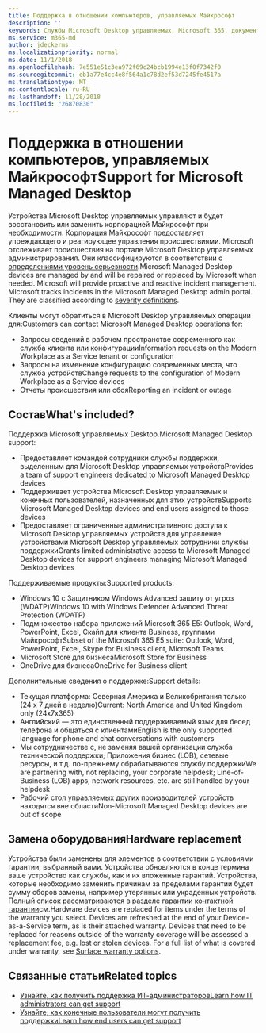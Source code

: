 ```yaml
---
title: Поддержка в отношении компьютеров, управляемых Майкрософт
description: ''
keywords: Службы Microsoft Desktop управляемых, Microsoft 365, документация
ms.service: m365-md
author: jdeckerms
ms.localizationpriority: normal
ms.date: 11/1/2018
ms.openlocfilehash: 7e551e51c3ea972f69c24bcb1994e13f0f7342f0
ms.sourcegitcommit: eb1a77e4cc4e8f564a1c78d2ef53d7245fe4517a
ms.translationtype: MT
ms.contentlocale: ru-RU
ms.lasthandoff: 11/28/2018
ms.locfileid: "26870830"
---
```

# <a name="support-for-microsoft-managed-desktop"></a><span data-ttu-id="f8eb5-103">Поддержка в отношении компьютеров, управляемых Майкрософт</span><span class="sxs-lookup"><span data-stu-id="f8eb5-103">Support for Microsoft Managed Desktop</span></span>

<span data-ttu-id="f8eb5-p101">Устройства Microsoft Desktop управляемых управляют и будет восстановить или заменить корпорацией Майкрософт при необходимости. Корпорация Майкрософт предоставляет упреждающего и реагирующее управления происшествиями. Microsoft отслеживает происшествия на портале Microsoft Desktop управляемых администрирования. Они классифицируются в соответствии с [определениями уровень серьезности](#severity-definitions).</span><span class="sxs-lookup"><span data-stu-id="f8eb5-p101">Microsoft Managed Desktop devices are managed by and will be repaired or replaced by Microsoft when needed. Microsoft will provide proactive and reactive incident management. Microsoft tracks incidents in the Microsoft Managed Desktop admin portal. They are classified according to [severity definitions](#severity-definitions).</span></span> 

<span data-ttu-id="f8eb5-108">Клиенты могут обратиться в Microsoft Desktop управляемых операции для:</span><span class="sxs-lookup"><span data-stu-id="f8eb5-108">Customers can contact Microsoft Managed Desktop operations for:</span></span>
- <span data-ttu-id="f8eb5-109">Запросы сведений в рабочем пространстве современного как служба клиента или конфигурации</span><span class="sxs-lookup"><span data-stu-id="f8eb5-109">Information requests on the Modern Workplace as a Service tenant or configuration</span></span>
- <span data-ttu-id="f8eb5-110">Запросы на изменение конфигурацию современных места, что служба устройств</span><span class="sxs-lookup"><span data-stu-id="f8eb5-110">Change requests to the configuration of Modern Workplace as a Service devices</span></span>
- <span data-ttu-id="f8eb5-111">Отчеты происшествия или сбоя</span><span class="sxs-lookup"><span data-stu-id="f8eb5-111">Reporting an incident or outage</span></span>

## <a name="whats-included"></a><span data-ttu-id="f8eb5-112">Состав</span><span class="sxs-lookup"><span data-stu-id="f8eb5-112">What's included?</span></span>

<span data-ttu-id="f8eb5-113">Поддержка Microsoft управляемых Desktop.</span><span class="sxs-lookup"><span data-stu-id="f8eb5-113">Microsoft Managed Desktop support:</span></span>

- <span data-ttu-id="f8eb5-114">Предоставляет командой сотрудники службы поддержки, выделенным для Microsoft Desktop управляемых устройств</span><span class="sxs-lookup"><span data-stu-id="f8eb5-114">Provides a team of support engineers dedicated to Microsoft Managed Desktop devices</span></span>
- <span data-ttu-id="f8eb5-115">Поддерживает устройства Microsoft Desktop управляемых и конечных пользователей, назначенных для этих устройств</span><span class="sxs-lookup"><span data-stu-id="f8eb5-115">Supports Microsoft Managed Desktop devices and end users assigned to those devices</span></span>
- <span data-ttu-id="f8eb5-116">Предоставляет ограниченные административного доступа к Microsoft Desktop управляемых устройств для управление устройствами Microsoft Desktop управляемых сотрудники службы поддержки</span><span class="sxs-lookup"><span data-stu-id="f8eb5-116">Grants limited administrative access to Microsoft Managed Desktop devices for support engineers managing Microsoft Managed Desktop devices</span></span> 

<span data-ttu-id="f8eb5-117">Поддерживаемые продукты:</span><span class="sxs-lookup"><span data-stu-id="f8eb5-117">Supported products:</span></span>

- <span data-ttu-id="f8eb5-118">Windows 10 с Защитником Windows Advanced защиту от угроз (WDATP)</span><span class="sxs-lookup"><span data-stu-id="f8eb5-118">Windows 10 with Windows Defender Advanced Threat Protection (WDATP)</span></span> 
- <span data-ttu-id="f8eb5-119">Подмножество набора приложений Microsoft 365 E5: Outlook, Word, PowerPoint, Excel, Скайп для клиента Business, группами Майкрософт</span><span class="sxs-lookup"><span data-stu-id="f8eb5-119">Subset of the Microsoft 365 E5 suite: Outlook, Word, PowerPoint, Excel, Skype for Business client, Microsoft Teams</span></span> 
- <span data-ttu-id="f8eb5-120">Microsoft Store для бизнеса</span><span class="sxs-lookup"><span data-stu-id="f8eb5-120">Microsoft Store for Business</span></span> 
- <span data-ttu-id="f8eb5-121">OneDrive для бизнеса</span><span class="sxs-lookup"><span data-stu-id="f8eb5-121">OneDrive for Business client</span></span> 

<span data-ttu-id="f8eb5-122">Дополнительные сведения о поддержке:</span><span class="sxs-lookup"><span data-stu-id="f8eb5-122">Support details:</span></span>

- <span data-ttu-id="f8eb5-123">Текущая платформа: Северная Америка и Великобритания только (24 x 7 дней в неделю)</span><span class="sxs-lookup"><span data-stu-id="f8eb5-123">Current: North America and United Kingdom only (24x7x365)</span></span> 
- <span data-ttu-id="f8eb5-124">Английский — это единственный поддерживаемый язык для бесед телефона и общаться с клиентами</span><span class="sxs-lookup"><span data-stu-id="f8eb5-124">English is the only supported language for phone and chat conversations with customers</span></span> 
- <span data-ttu-id="f8eb5-125">Мы сотрудничестве с, не заменяя вашей организации служба технической поддержки; Приложения бизнес (LOB), сетевые ресурсы, и т.д. по-прежнему обрабатываются службу поддержки</span><span class="sxs-lookup"><span data-stu-id="f8eb5-125">We are partnering with, not replacing, your corporate helpdesk; Line-of-Business (LOB) apps, network resources, etc. are still handled by your helpdesk</span></span> 
- <span data-ttu-id="f8eb5-126">Рабочий стол управляемых других производителей устройств находятся вне области</span><span class="sxs-lookup"><span data-stu-id="f8eb5-126">Non-Microsoft Managed Desktop devices are out of scope</span></span> 

## <a name="hardware-replacement"></a><span data-ttu-id="f8eb5-127">Замена оборудования</span><span class="sxs-lookup"><span data-stu-id="f8eb5-127">Hardware replacement</span></span>

<span data-ttu-id="f8eb5-p102">Устройства были заменены для элементов в соответствии с условиями гарантии, выбранный вами. Устройства обновляются в конце термина ваше устройство как службы, как и их вложенные гарантий. Устройства, которые необходимо заменить причинам за пределами гарантии будет сумму сборов замены, например утерянных или украденных устройств. Полный список рассматриваются в разделе гарантии [контактной гарантии](https://support.microsoft.com/help/4036296/surface-surface-standard-warranty)см.</span><span class="sxs-lookup"><span data-stu-id="f8eb5-p102">Hardware devices are replaced for items under the terms of the warranty you select. Devices are refreshed at the end of your Device-as-a-Service term, as is their attached warranty. Devices that need to be replaced for reasons outside of the warranty coverage will be assessed a replacement fee, e.g. lost or stolen devices. For a full list of what is covered under warranty, see [Surface warranty options](https://support.microsoft.com/help/4036296/surface-surface-standard-warranty).</span></span>


## <a name="related-topics"></a><span data-ttu-id="f8eb5-132">Связанные статьи</span><span class="sxs-lookup"><span data-stu-id="f8eb5-132">Related topics</span></span>

- [<span data-ttu-id="f8eb5-133">Узнайте, как получить поддержка ИТ-администраторов</span><span class="sxs-lookup"><span data-stu-id="f8eb5-133">Learn how IT administrators can get support</span></span>](../working-with-managed-desktop/admin-support.md)
- [<span data-ttu-id="f8eb5-134">Узнайте, как конечные пользователи могут получить поддержки</span><span class="sxs-lookup"><span data-stu-id="f8eb5-134">Learn how end users can get support</span></span>](../working-with-managed-desktop/end-user-support.md)